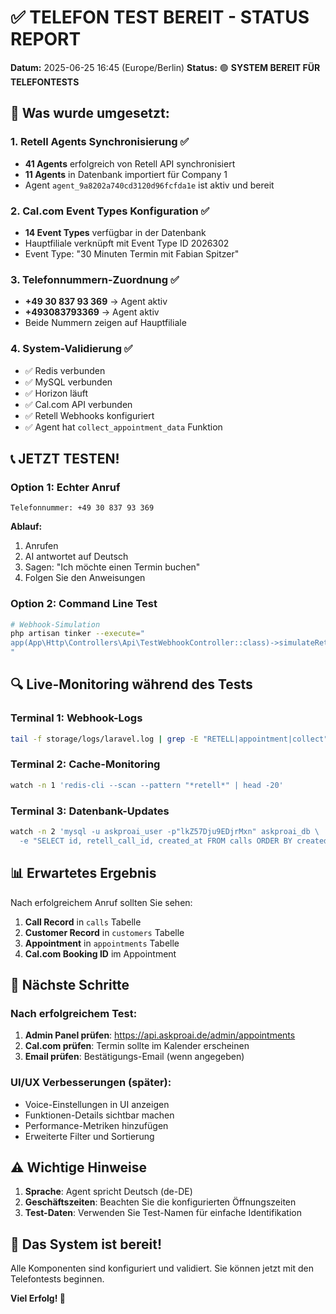 # ✅ TELEFON TEST BEREIT - STATUS REPORT

**Datum:** 2025-06-25 16:45 (Europe/Berlin)
**Status:** 🟢 **SYSTEM BEREIT FÜR TELEFONTESTS**

## 🎯 Was wurde umgesetzt:

### 1. Retell Agents Synchronisierung ✅
- **41 Agents** erfolgreich von Retell API synchronisiert
- **11 Agents** in Datenbank importiert für Company 1
- Agent `agent_9a8202a740cd3120d96fcfda1e` ist aktiv und bereit

### 2. Cal.com Event Types Konfiguration ✅
- **14 Event Types** verfügbar in der Datenbank
- Hauptfiliale verknüpft mit Event Type ID 2026302
- Event Type: "30 Minuten Termin mit Fabian Spitzer"

### 3. Telefonnummern-Zuordnung ✅
- **+49 30 837 93 369** → Agent aktiv
- **+493083793369** → Agent aktiv
- Beide Nummern zeigen auf Hauptfiliale

### 4. System-Validierung ✅
- ✅ Redis verbunden
- ✅ MySQL verbunden
- ✅ Horizon läuft
- ✅ Cal.com API verbunden
- ✅ Retell Webhooks konfiguriert
- ✅ Agent hat `collect_appointment_data` Funktion

## 📞 JETZT TESTEN!

### Option 1: Echter Anruf
```
Telefonnummer: +49 30 837 93 369
```

**Ablauf:**
1. Anrufen
2. AI antwortet auf Deutsch
3. Sagen: "Ich möchte einen Termin buchen"
4. Folgen Sie den Anweisungen

### Option 2: Command Line Test
```bash
# Webhook-Simulation
php artisan tinker --execute="
app(App\Http\Controllers\Api\TestWebhookController::class)->simulateRetellWebhook(request());
"
```

## 🔍 Live-Monitoring während des Tests

### Terminal 1: Webhook-Logs
```bash
tail -f storage/logs/laravel.log | grep -E "RETELL|appointment|collect"
```

### Terminal 2: Cache-Monitoring
```bash
watch -n 1 'redis-cli --scan --pattern "*retell*" | head -20'
```

### Terminal 3: Datenbank-Updates
```bash
watch -n 2 'mysql -u askproai_user -p"lkZ57Dju9EDjrMxn" askproai_db \
  -e "SELECT id, retell_call_id, created_at FROM calls ORDER BY created_at DESC LIMIT 3;"'
```

## 📊 Erwartetes Ergebnis

Nach erfolgreichem Anruf sollten Sie sehen:
1. **Call Record** in `calls` Tabelle
2. **Customer Record** in `customers` Tabelle
3. **Appointment** in `appointments` Tabelle
4. **Cal.com Booking ID** im Appointment

## 🚀 Nächste Schritte

### Nach erfolgreichem Test:
1. **Admin Panel prüfen**: https://api.askproai.de/admin/appointments
2. **Cal.com prüfen**: Termin sollte im Kalender erscheinen
3. **Email prüfen**: Bestätigungs-Email (wenn angegeben)

### UI/UX Verbesserungen (später):
- Voice-Einstellungen in UI anzeigen
- Funktionen-Details sichtbar machen
- Performance-Metriken hinzufügen
- Erweiterte Filter und Sortierung

## ⚠️ Wichtige Hinweise

1. **Sprache**: Agent spricht Deutsch (de-DE)
2. **Geschäftszeiten**: Beachten Sie die konfigurierten Öffnungszeiten
3. **Test-Daten**: Verwenden Sie Test-Namen für einfache Identifikation

## 🎉 Das System ist bereit!

Alle Komponenten sind konfiguriert und validiert. Sie können jetzt mit den Telefontests beginnen.

**Viel Erfolg! 🚀**
